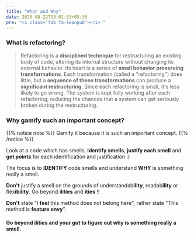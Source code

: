 ```yaml
---
title: "What and Why"
date: 2020-08-22T13:01:53+05:30
pre: "<i class='fab fa-leanpub'></i> "
---
```


### What is refactoring?

> Refactoring is a **disciplined technique** for restructuring an existing body of code, altering its internal structure without changing its external behavior. Its heart is a series of **small behavior preserving transformations**. Each transformation (called a "refactoring") does little, but a **sequence of these transformations** can produce a **significant restructuring**. Since each refactoring is small, it's less likely to go wrong. The system is kept fully working after each refactoring, reducing the chances that a system can get seriously broken during the restructuring.

### Why gamify such an important concept?

{{% notice note %}} 
Gamify it because it is such an important concept.
{{% /notice %}} 

Look at a code which has smells, **identify smells**, **justify each smell** and **get points** for each identification and justification :) 

The focus is to **IDENTIFY** code smells and understand **WHY** is something really a smell. 

**Don't** justify a smell on the grounds of understandab**ility**, readab**ility** or flex**ibility**. Go beyond **ilities** and **ities** !! 

**Don't** state "I **feel** this method does not belong here", rather state "This method is **feature envy**". 
 
#### Go beyond ilities and your gut to figure out why is something really a smell.